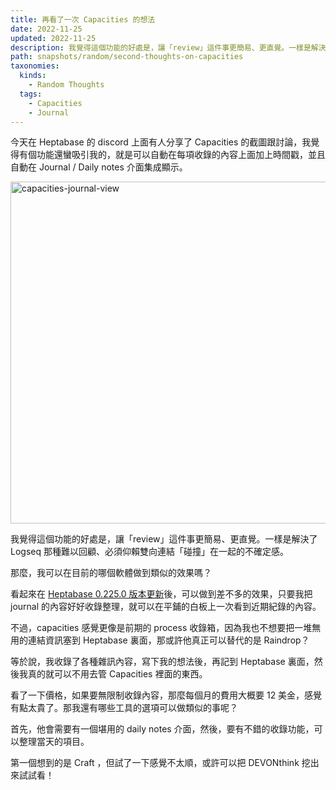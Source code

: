 ```yaml
---
title: 再看了一次 Capacities 的想法
date: 2022-11-25
updated: 2022-11-25
description: 我覺得這個功能的好處是，讓「review」這件事更簡易、更直覺。一樣是解決了 Logseq 那種難以回顧、必須仰賴雙向連結「碰撞」在一起的不確定感。
path: snapshots/random/second-thoughts-on-capacities
taxonomies:
  kinds: 
    - Random Thoughts
  tags: 
    - Capacities
    - Journal
---
```


今天在 Heptabase 的 discord 上面有人分享了 Capacities 的截圖跟討論，我覺得有個功能還蠻吸引我的，就是可以自動在每項收錄的內容上面加上時間戳，並且自動在 Journal / Daily notes 介面集成顯示。

<img src="https://pinchlime-screenshots.s3.ap-northeast-1.amazonaws.com/capacities-journal-view_58TFLY.webp" loading="lazy" width = "1024" height = "547" alt="capacities-journal-view" align=center />

我覺得這個功能的好處是，讓「review」這件事更簡易、更直覺。一樣是解決了 Logseq 那種難以回顧、必須仰賴雙向連結「碰撞」在一起的不確定感。

那麼，我可以在目前的哪個軟體做到類似的效果嗎？

看起來在 [Heptabase 0.225.0 版本更新](https://pinchlime.com/blog/the-benefits-of-putting-journals-on-whiteboards-in-heptabase/)後，可以做到差不多的效果，只要我把 journal 的內容好好收錄整理，就可以在平鋪的白板上一次看到近期紀錄的內容。

不過，capacities 感覺更像是前期的 process 收錄箱，因為我也不想要把一堆無用的連結資訊塞到 Heptabase 裏面，那或許他真正可以替代的是 Raindrop？

等於說，我收錄了各種雜訊內容，寫下我的想法後，再記到 Heptabase 裏面，然後我真的就可以不用去管 Capacities 裡面的東西。

看了一下價格，如果要無限制收錄內容，那麼每個月的費用大概要 12 美金，感覺有點太貴了。那我還有哪些工具的選項可以做類似的事呢？

首先，他會需要有一個堪用的 daily notes 介面，然後，要有不錯的收錄功能，可以整理當天的項目。

第一個想到的是 Craft ，但試了一下感覺不太順，或許可以把 DEVONthink 挖出來試試看！